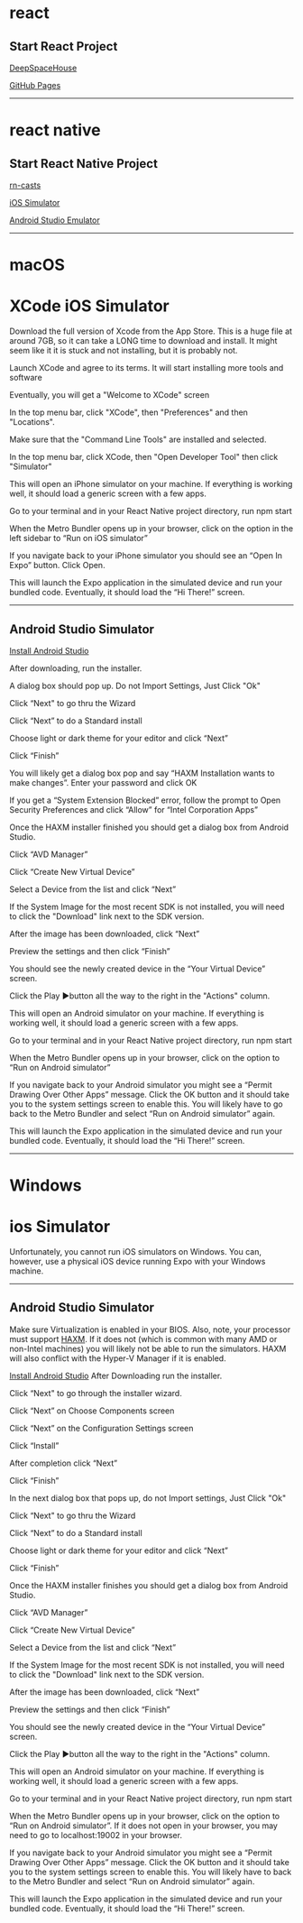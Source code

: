 # react
Start React Project
---

[DeepSpaceHouse](https://youtu.be/P15NtXKEM-w?t=64)

[GitHub Pages](https://tom2kota.github.io/react/)


----------


# react native
Start React Native Project
---

[rn-casts](https://github.com/tom2kota/rn-casts)

[iOS Simulator](https://docs.expo.io/workflow/ios-simulator/)


[Android Studio Emulator](https://docs.expo.io/workflow/android-studio-emulator/)


----------

# macOS
# XCode iOS Simulator


Download the full version of Xcode from the App Store. This is a huge file at around 7GB, so it can take a LONG time to download and install. It might seem like it it is stuck and not installing, but it is probably not.

Launch XCode and agree to its terms. It will start installing more tools and software

Eventually, you will get a "Welcome to XCode" screen

In the top menu bar, click "XCode", then "Preferences" and then "Locations".

Make sure that the "Command Line Tools" are installed and selected.

In the top menu bar, click XCode, then "Open Developer Tool" then click "Simulator"

This will open an iPhone simulator on your machine. If everything is working well, it should load a generic screen with a few apps.

Go to your terminal and in your React Native project directory, run npm start

When the Metro Bundler opens up in your browser, click on the option in the left sidebar to “Run on iOS simulator”

If you navigate back to your iPhone simulator you should see an “Open In Expo” button. Click Open.

This will launch the Expo application in the simulated device and run your bundled code. Eventually, it should load the “Hi There!” screen.


----------


## Android Studio Simulator

[Install Android Studio](https://developer.android.com/studio)

After downloading, run the installer.

A dialog box should pop up. Do not Import Settings, Just Click "Ok"

Click “Next" to go thru the Wizard

Click “Next” to do a Standard install

Choose light or dark theme for your editor and click “Next”

Click “Finish”

You will likely get a dialog box pop and say “HAXM Installation wants to make changes”. Enter your password and click OK

If you get a “System Extension Blocked” error, follow the prompt to Open Security Preferences and click “Allow” for “Intel Corporation Apps”

Once the HAXM installer finished you should get a dialog box from Android Studio.

Click “AVD Manager”

Click “Create New Virtual Device”

Select a Device from the list and click “Next”

If the System Image for the most recent SDK is not installed, you will need to click the "Download" link next to the SDK version.

After the image has been downloaded, click “Next”

Preview the settings and then click “Finish”

You should see the newly created device in the “Your Virtual Device” screen.

Click the Play ▶️button all the way to the right in the "Actions" column.

This will open an Android simulator on your machine. If everything is working well, it should load a generic screen with a few apps.

Go to your terminal and in your React Native project directory, run npm start

When the Metro Bundler opens up in your browser, click on the option to “Run on Android simulator”

If you navigate back to your Android simulator you might see a “Permit Drawing Over Other Apps” message. Click the OK button and it should take you to the system settings screen to enable this. You will likely have to go back to the Metro Bundler and select “Run on Android simulator” again.

This will launch the Expo application in the simulated device and run your bundled code. Eventually, it should load the “Hi There!” screen.


----------

# Windows
# ios Simulator

Unfortunately, you cannot run iOS simulators on Windows. You can, however, use a physical iOS device running Expo with your Windows machine.


----------


## Android Studio Simulator

Make sure Virtualization is enabled in your BIOS. Also, note, your processor must support [HAXM](https://github.com/intel/haxm). If it does not (which is common with many AMD or non-Intel machines) you will likely not be able to run the simulators. HAXM will also conflict with the Hyper-V Manager if it is enabled.

[Install Android Studio](https://developer.android.com/studio)
After Downloading run the installer.

Click “Next" to go through the installer wizard.

Click “Next” on Choose Components screen

Click “Next” on the Configuration Settings screen

Click “Install”

After completion click “Next”

Click “Finish”

In the next dialog box that pops up, do not Import settings, Just Click "Ok"

Click “Next" to go thru the Wizard

Click “Next” to do a Standard install

Choose light or dark theme for your editor and click “Next”

Click “Finish”

Once the HAXM installer finishes you should get a dialog box from Android Studio.

Click “AVD Manager”

Click “Create New Virtual Device”

Select a Device from the list and click “Next”

If the System Image for the most recent SDK is not installed, you will need to click the "Download" link next to the SDK version.

After the image has been downloaded, click “Next”

Preview the settings and then click “Finish”

You should see the newly created device in the “Your Virtual Device” screen.

Click the Play ▶️button all the way to the right in the "Actions" column.

This will open an Android simulator on your machine. If everything is working well, it should load a generic screen with a few apps.

Go to your terminal and in your React Native project directory, run npm start

When the Metro Bundler opens up in your browser, click on the option to “Run on Android simulator”. If it does not open in your browser, you may need to go to localhost:19002 in your browser.

If you navigate back to your Android simulator you might see a “Permit Drawing Over Other Apps” message. Click the OK button and it should take you to the system settings screen to enable this. You will likely have to back to the Metro Bundler and select “Run on Android simulator” again.

This will launch the Expo application in the simulated device and run your bundled code. Eventually, it should load the “Hi There!” screen.
